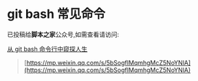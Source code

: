 # git bash 常见命令

已投稿给**脚本之家**公众号,如需查看请访问: 

[从 git bash 命令行中窥探人生](https://mp.weixin.qq.com/s/5bSogfIMqmhgMcZ5NoYNlA)

> [https://mp.weixin.qq.com/s/5bSogfIMqmhgMcZ5NoYNlA](https://mp.weixin.qq.com/s/5bSogfIMqmhgMcZ5NoYNlA)